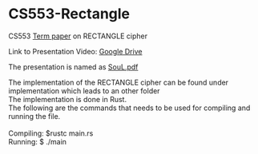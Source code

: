 # CS553-Rectangle
CS553 [Term paper](https://github.com/manu156/CS553-Rectangle/blob/main/term_paper.pdf) on RECTANGLE cipher
  

Link to Presentation Video: [Google Drive](https://drive.google.com/file/d/1QKPvkRC1qT4syLNIbTRlQx-OvseH_3xT/view?usp=sharing)

The presentation is named as [SouL.pdf](https://github.com/manu156/CS553-Rectangle/blob/main/SouL.pdf) <br />
  
The implementation of the RECTANGLE cipher can be found under implementation which leads to an other folder <br />
The implementation is done in Rust. <br />
The following are the commands that needs to be used for compiling and running the file. <br />
<br />
  Compiling: $rustc main.rs <br/>
  Running: $ ./main <br />
  
  
